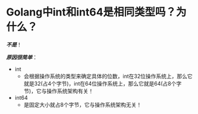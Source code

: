 # Golang中int和int64是相同类型吗？为什么？

_**不是**_！

_**原因很简单**_：
- int
    - 会根据操作系统的类型来确定具体的位数，int在32位操作系统上，那么它就是32(占4个字节)，int在64位操作系统上，那么它就是64(占8个字节)，它与操作系统架构有关！
- int64
    - 是固定大小就占8个字节，它与操作系统架构无关！